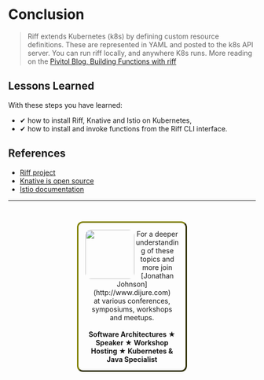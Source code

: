 # Conclusion #

> Riff extends Kubernetes (k8s) by defining custom resource definitions. These are represented in YAML and posted to the k8s API server. You can run riff locally, and anywhere K8s runs. More reading on the [Pivitol Blog, Building Functions with riff](https://content.pivotal.io/blog/building-functions-with-riff)

## Lessons Learned ##

With these steps you have learned:

- &#x2714; how to install Riff, Knative and Istio on Kubernetes,
- &#x2714; how to install and invoke functions from the Riff CLI interface.

## References ##

- [Riff project](https://projectriff.io/)
- [Knative is open source](https://github.com/knative/docs/)
- [Istio documentation](https://istio.io/)

------
<p style="text-align: center; padding: 1em; margin: 3em; margin-left: 10em; margin-right: 10em; border-; 1px; border-color: olive;  border-radius: 12px; border-style:outset">
<img align="left" src="/javajon/courses/kubernetes-pipelines/tekton/assets/jonathan-johnson.jpg" width="100" style="border-radius: 12px">
For a deeper understanding of these topics and more join <br>[Jonathan Johnson](http://www.dijure.com)<br> at various conferences, symposiums, workshops and meetups.
<br><br>
<b>Software Architectures ★ Speaker ★ Workshop Hosting ★ Kubernetes & Java Specialist</b>
</p>


